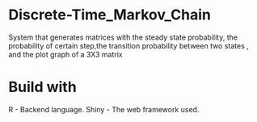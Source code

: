 # Discrete-Time_Markov_Chain
System that generates matrices with the steady state probability, the probability of certain step,the transition probability between two states , and the plot graph of a 3X3 matrix

# Build with
R - Backend language.
Shiny - The web framework used.
